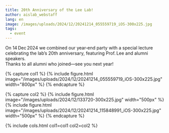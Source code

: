 ```yaml
---
title: 20th Anniversary of the Lee Lab!
author: aislab_webstaff
lang: en
image: /images/uploads/2024/12/20241214_055559719_iOS-300x225.jpg
tags:
  - event
---
```


On 14 Dec 2024 we combined our year‑end party with a special lecture celebrating the lab’s 20th anniversary, featuring Prof. Lee and alumni speakers.  
Thanks to all alumni who joined—see you next year!

{% capture col1 %}
{%
  include figure.html
  image="/images/uploads/2024/12/20241214_055559719_iOS-300x225.jpg"
  width="800px"
%}
{% endcapture %}

{% capture col2 %}
{%
  include figure.html
  image="/images/uploads/2024/12/133720-300x225.jpg"
  width="500px"
%}
{%
  include figure.html
  image="/images/uploads/2024/12/20241214_115848991_iOS-300x225.jpg"
  width="500px"
%}
{% endcapture %}

{% include cols.html col1=col1 col2=col2 %}
